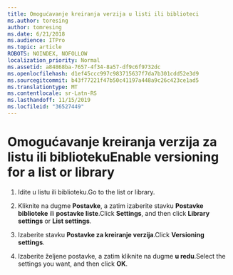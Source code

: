 ```yaml
---
title: Omogućavanje kreiranja verzija u listi ili biblioteci
ms.author: toresing
author: tomresing
ms.date: 6/21/2018
ms.audience: ITPro
ms.topic: article
ROBOTS: NOINDEX, NOFOLLOW
localization_priority: Normal
ms.assetid: a84868ba-7657-4f34-8a57-df9c6f9732dc
ms.openlocfilehash: d1ef45ccc997c983715637f7da7b301cdd52e3d9
ms.sourcegitcommit: b43f77221f47b50c41197a448a9c26c423ce1ad5
ms.translationtype: MT
ms.contentlocale: sr-Latn-RS
ms.lasthandoff: 11/15/2019
ms.locfileid: "36527449"
---
```

# <a name="enable-versioning-for-a-list-or-library"></a><span data-ttu-id="5e1d9-102">Omogućavanje kreiranja verzija za listu ili biblioteku</span><span class="sxs-lookup"><span data-stu-id="5e1d9-102">Enable versioning for a list or library</span></span>

1. <span data-ttu-id="5e1d9-103">Idite u listu ili biblioteku.</span><span class="sxs-lookup"><span data-stu-id="5e1d9-103">Go to the list or library.</span></span>
    
2. <span data-ttu-id="5e1d9-104">Kliknite na dugme **Postavke**, a zatim izaberite stavku **Postavke biblioteke** ili **postavke liste**.</span><span class="sxs-lookup"><span data-stu-id="5e1d9-104">Click **Settings**, and then click **Library settings** or **List settings**.</span></span>
    
3. <span data-ttu-id="5e1d9-105">Izaberite stavku **Postavke za kreiranje verzija**.</span><span class="sxs-lookup"><span data-stu-id="5e1d9-105">Click **Versioning settings**.</span></span>
    
4. <span data-ttu-id="5e1d9-106">Izaberite željene postavke, a zatim kliknite na dugme **u redu**.</span><span class="sxs-lookup"><span data-stu-id="5e1d9-106">Select the settings you want, and then click **OK**.</span></span>
    

